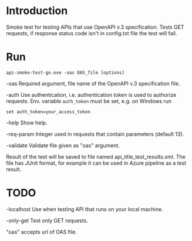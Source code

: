 # Introduction
Smoke test for testing APIs that use OpenAPI v.3 specification.
Tests GET requests, if response status code isn't in config.txt file the test will fail.

# Run

`api-smoke-test-go.exe -oas OAS_file [options]`

  -oas Required argument, file name of the OpenAPI v.3 specification file.

  -auth
        Use authentication, i.e. authentication token is used to authorize requests.
        Env. variable `auth_token` must be set, e.g. on Windows run

`set auth_token=your_access_token`

  -help
        Show help.

  -req-param 
        Integer used in requests that contain parameters (default 13).

  -validate
        Validate file given as "oas" argument.

Result of the test will be saved to file named api_title_test_results.xml. The file has JUnit format, for example it can be used in Azure pipeline as a test result.

# TODO
-localhost Use when testing API that runs on your local machine.

-only-get Test only GET requests.

"oas" accepts url of OAS file.
